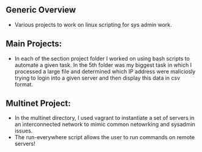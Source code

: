 ## Generic Overview
- Various projects to work on linux scripting for sys admin work.

## Main Projects:
- In each of the section project folder I worked on using bash scripts to automate a given task. In the 5th folder was my biggest task in which I processed a large file and determined which IP address were maliciosly trying to login into a given server and then display this data in csv format.

## Multinet Project:
- In the multinet directory, I used vagrant to instantiate a set of servers in an interconnected network to mimic common netowrking and sysadmin issues.
- The run-everywhere script allows the user to run commands on remote servers!
